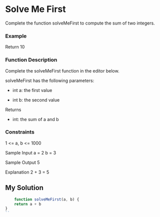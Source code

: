 # Solve Me First

Complete the function solveMeFirst to compute the sum of two integers.

### Example

Return 10
 
### Function Description

Complete the solveMeFirst function in the editor below.

solveMeFirst has the following parameters:

* int a: the first value

* int b: the second value

Returns
- int: the sum of a and b

### Constraints

1 <= a, b <= 1000


Sample Input
a = 2
b = 3

Sample Output
5

Explanation
2 + 3 = 5

##  My Solution

```javascript
    function solveMeFirst(a, b) {
    return a + b 
}
``